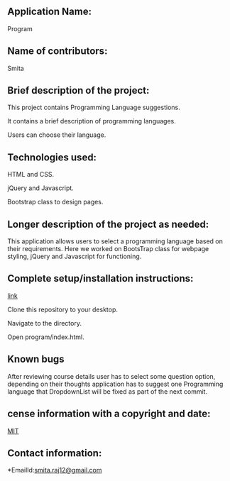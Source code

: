 ## Application Name:

Program

## Name of contributors:

Smita   

## Brief description of the project:

This project contains Programming Language suggestions.

It contains a brief description of programming languages.

Users can choose their language.

## Technologies used:

HTML and CSS.

jQuery and Javascript.

Bootstrap class to design pages.
    
## Longer description of the project as needed:

This application allows users to select a programming language 
based on their requirements. Here we worked on BootsTrap class
for webpage styling, jQuery and Javascript for functioning.

## Complete setup/installation instructions:

[link](https://github.com/smita-raj12/program)   

Clone this repository to your desktop.

Navigate to the directory.

Open program/index.html.

## Known bugs

After reviewing course details user has to select 
some question option, depending on their thoughts
application has to suggest one Programming language
that DropdownList will be fixed as part of the next commit.     

## cense information with a copyright and date:

 [MIT](https://choosealicense.com/)

## Contact information:
   
   *EmailId:smita.raj12@gmail.com
